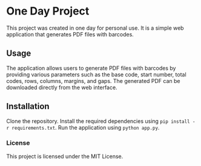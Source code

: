 # One Day Project
This project was created in one day for personal use. It is a simple web application that generates PDF files with barcodes.

## Usage
The application allows users to generate PDF files with barcodes by providing various parameters such as the base code, start number, total codes, rows, columns, margins, and gaps. The generated PDF can be downloaded directly from the web interface.

## Installation
Clone the repository.
Install the required dependencies using `pip install -r requirements.txt`.
Run the application using `python app.py`.
### License
This project is licensed under the MIT License.